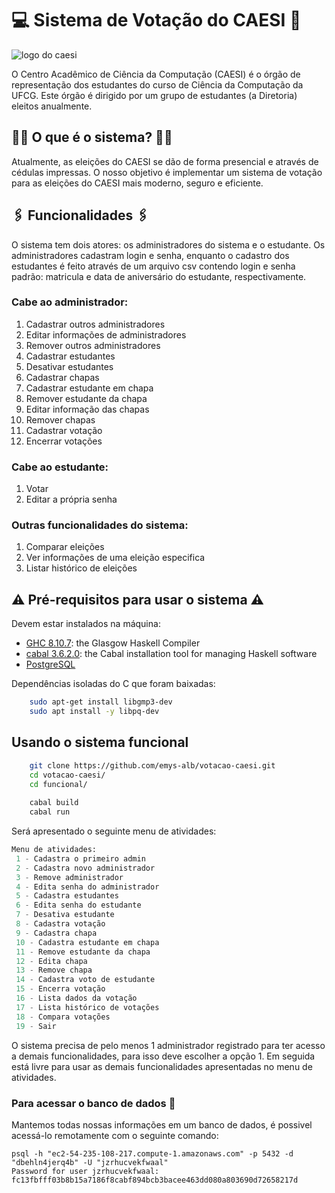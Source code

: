# 💻 Sistema de Votação do CAESI  📩

![logo do caesi](https://github.com/caesiufcg/caesiufcg.github.io/blob/master/images/logo-vazado.png?raw=true)

O Centro Acadêmico de Ciência da Computação (CAESI) é o órgão de representação dos estudantes do curso de Ciência da Computação da UFCG. Este órgão é dirigido por um grupo de estudantes (a Diretoria) eleitos anualmente.

## 👨‍💻 O que é o sistema? 👩‍💻

Atualmente, as eleições do CAESI se dão de forma presencial e através de cédulas impressas. O nosso objetivo é implementar um sistema de votação para as eleições do CAESI mais moderno, seguro e eficiente.

## 🖇️ Funcionalidades 🖇️

O sistema tem dois atores: os administradores do sistema e o estudante. Os administradores cadastram login e senha, enquanto o cadastro dos estudantes é feito através de um arquivo csv contendo login e senha padrão: matricula e data de aniversário do estudante, respectivamente.

### Cabe ao administrador:
1. Cadastrar outros administradores
2. Editar informações de administradores
3. Remover outros administradores
4. Cadastrar estudantes
5. Desativar estudantes
6. Cadastrar chapas
7. Cadastrar estudante em chapa
8. Remover estudante da chapa
9. Editar informação das chapas
10. Remover chapas
11. Cadastrar votação
12. Encerrar votações

### Cabe ao estudante:
1. Votar
2. Editar a própria senha

### Outras funcionalidades do sistema:
1. Comparar eleições
2. Ver informações de uma eleição especifica
3. Listar histórico de eleições

## ⚠️ Pré-requisitos para usar o sistema ⚠️
Devem estar instalados na máquina:
- [GHC 8.10.7](https://www.haskell.org/ghc/): the Glasgow Haskell Compiler
- [cabal 3.6.2.0](https://cabal.readthedocs.io/): the Cabal installation tool for managing Haskell software
- [PostgreSQL](https://www.postgresql.org/)

Dependências isoladas do C que foram baixadas: 
```bash
    sudo apt-get install libgmp3-dev
    sudo apt install -y libpq-dev
```


## Usando o sistema funcional
```bash
    git clone https://github.com/emys-alb/votacao-caesi.git
    cd votacao-caesi/
    cd funcional/
    
    cabal build
    cabal run
```

Será apresentado o seguinte menu de atividades:

```python
Menu de atividades: 
 1 - Cadastra o primeiro admin
 2 - Cadastra novo administrador
 3 - Remove administrador
 4 - Edita senha do administrador
 5 - Cadastra estudantes
 6 - Edita senha do estudante
 7 - Desativa estudante
 8 - Cadastra votação
 9 - Cadastra chapa
 10 - Cadastra estudante em chapa
 11 - Remove estudante da chapa
 12 - Edita chapa
 13 - Remove chapa
 14 - Cadastra voto de estudante
 15 - Encerra votação
 16 - Lista dados da votação
 17 - Lista histórico de votações
 18 - Compara votações
 19 - Sair
```

O sistema precisa de pelo menos 1 administrador registrado para ter acesso a demais funcionalidades, para isso deve escolher a opção 1. Em seguida está livre para usar as demais funcionalidades apresentadas no menu de atividades.

### Para acessar o banco de dados 📂

Mantemos todas nossas informações em um banco de dados, é possivel acessá-lo remotamente com o seguinte comando:
```
psql -h "ec2-54-235-108-217.compute-1.amazonaws.com" -p 5432 -d "dbehln4jerq4b" -U "jzrhucvekfwaal"
Password for user jzrhucvekfwaal: fc13fbfff03b8b15a7186f8cabf894bcb3bacee463dd080a803690d72658217d
```